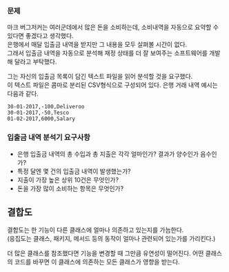 ### 문제
마크 버그저커는 여러군데에서 많은 돈을 소비하는데, 소비내역을 자동으로 요약할 수 있다면 좋겠다고 생각했다.  
은행에서 매달 입출금 내역을 받지만 그 내용을 모두 살펴볼 시간이 없다.  
그래서 입출금 내역을 자동으로 분석해 재정 상태를 더 잘 보여주는 소프트웨어를 개발해 달라고 부탁했다.


그는 자신의 입출금 목록이 담긴 텍스트 파일을 읽어 분석할 것을 요구했다.  
이 텍스트 파일은 콤마로 분리된 CSV형식으로 구성되어 있다.
은행 거래 내역 예시는 다음과 같다.
```
30-01-2017,-100,Deliveroo
30-01-2017,-50,Tesco
01-02-2017,6000,Salary
```
### 입출금 내역 분석기 요구사항
- 은행 입출금 내역의 총 수입과 총 지출은 각각 얼마인가? 결과가 양수인가 음수인가?
- 특정 달엔 몇 건의 입출금 내역이 발생했는가?
- 지출이 가장 높은 상위 10건은 무엇인가?
- 돈을 가장 많이 소비하는 항목은 무엇인가?

## 결합도
결합도는 한 기능이 다른 클래스에 얼마나 의존하고 있는지를 가늠한다.  
(응집도는 클래스, 패키지, 메서드 등의 동작이 얼마나 관련되어 있는가를 가리킨다.)

더 많은 클래스를 참조했다면 기능을 변경할 때 그만큼 유연성이 떨어진다.
어떤 클래스의 코드를 바꾸면 이 클래스에 의존하는 모든 클래스가 영향을 받는다.